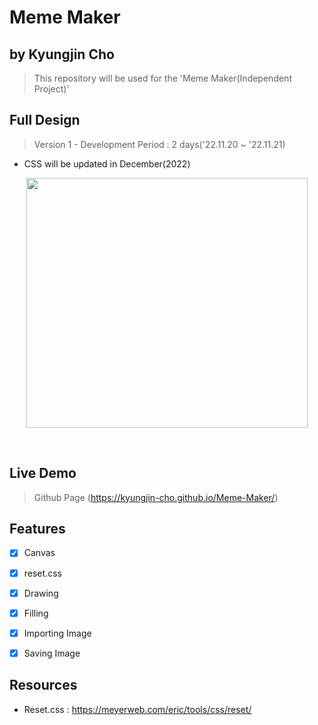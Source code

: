 # Meme Maker
## by Kyungjin Cho
> This repository will be used for the 'Meme Maker(Independent Project)'

## Full Design
> Version 1 - Development Period : 2 days('22.11.20 ~ '22.11.21)
  * CSS will be updated in December(2022)

<p align="center">
<img src="https://user-images.githubusercontent.com/56642855/203525323-d06430ac-8622-4ad7-bff0-32d8935ea40a.JPG", height="400px", width="450px">
</p>
</br>

## Live Demo
> Github Page (https://kyungjin-cho.github.io/Meme-Maker/)

## Features
* [x] Canvas
* [x] reset.css
* [x] Drawing
* [x] Filling
* [x] Importing Image
* [x] Saving Image


## Resources
- Reset.css : https://meyerweb.com/eric/tools/css/reset/




